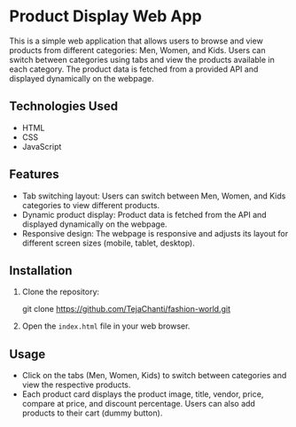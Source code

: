 # Product Display Web App

This is a simple web application that allows users to browse and view products from different categories: Men, Women, and Kids. Users can switch between categories using tabs and view the products available in each category. The product data is fetched from a provided API and displayed dynamically on the webpage.

## Technologies Used

- HTML
- CSS
- JavaScript

## Features

- Tab switching layout: Users can switch between Men, Women, and Kids categories to view different products.
- Dynamic product display: Product data is fetched from the API and displayed dynamically on the webpage.
- Responsive design: The webpage is responsive and adjusts its layout for different screen sizes (mobile, tablet, desktop).

## Installation

1. Clone the repository:

   git clone https://github.com/TejaChanti/fashion-world.git

2. Open the `index.html` file in your web browser.

## Usage

- Click on the tabs (Men, Women, Kids) to switch between categories and view the respective products.
- Each product card displays the product image, title, vendor, price, compare at price, and discount percentage. Users can also add products to their cart (dummy button).

